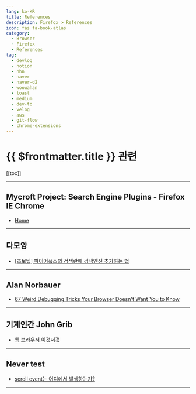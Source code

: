 ```yaml
---
lang: ko-KR
title: References
description: Firefox > References
icon: fas fa-book-atlas
category:
  - Browser
  - Firefox
  - References
tag: 
  - devlog
  - notion
  - nhn
  - naver
  - naver-d2
  - woowahan
  - toast
  - medium
  - dev-to
  - velog
  - aws
  - git-flow
  - chrome-extensions
---
```


# {{ $frontmatter.title }} 관련

[[toc]]

---

## Mycroft Project: Search Engine Plugins - Firefox IE Chrome

- [Home](https://mycroftproject.com/)

---

## 다모앙

- [\[초보팁\] 파이어폭스의 검색란에 검색엔진 추가하는 법](https://damoang.net/lecture/3998)

---

## Alan Norbauer

- [67 Weird Debugging Tricks Your Browser Doesn't Want You to Know](https://alan.norbauer.com/articles/browser-debugging-tricks)

---

## 기계인간 John Grib

- [웹 브라우저 이것저것](https://johngrib.github.io/wiki/tool/web-browser/)

---

## Never test

- [scroll event는 어디에서 발생하는가?](https://lovemewithoutall.github.io/it/who-does-fire-scroll-event/)

<!-- END: lovemewithoutall.github.io -->

---

<TagLinks />